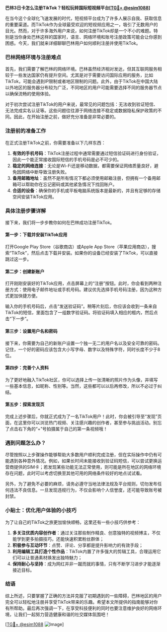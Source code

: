 **巴林3日卡怎么注册TikTok？轻松玩转国际短视频平台[[TG💪+ @esim1088](https://t.me/s/esim1088)]**

在当今这个全球化飞速发展的时代，短视频平台成为了许多人展示自我、获取信息的重要渠道。而TikTok作为全球最受欢迎的短视频应用之一，吸引了无数用户的目光。然而，对于许多海外用户来说，如何注册TikTok却是一个不小的难题。特别是当你身处巴林这样的国家时，语言、网络环境和账号注册政策可能会让你感到困惑。今天，我们就来详细聊聊巴林用户如何顺利注册并使用TikTok。

### 巴林网络环境与注册难点

首先，我们需要了解巴林的网络环境。巴林虽然经济相对发达，但其互联网服务相较于一些发达国家仍有提升空间。尤其是对于需要访问国际应用的服务，比如TikTok，可能会遇到IP限制或者地区限制的问题。此外，由于TikTok在中国大陆以外地区的服务器分布较为广泛，不同地区的用户可能需要选择不同的服务器节点以确保流畅的使用体验。

对于初次尝试注册TikTok的用户来说，最常见的问题包括：无法收到验证短信、无法完成实名认证等。这些问题往往源于网络连接不稳定或数据隐私保护政策的不同。因此，在开始注册之前，做好充分准备是非常必要的。

### 注册前的准备工作

在正式注册TikTok之前，你需要准备以下几样东西：

1. **有效的手机号码**：TikTok注册过程中通常需要通过短信验证码进行身份验证，因此一个能正常接收国际短信的手机号码是必不可少的。
2. **稳定的网络连接**：无论是Wi-Fi还是移动数据，都需要保证网络质量良好，避免因网络中断导致注册失败。
3. **备用邮箱地址**：虽然不是所有情况下都必须使用邮箱注册，但拥有一个备用邮箱可以帮助你在忘记密码或其他紧急情况下找回账户。
4. **合适的设备**：确保你的手机或平板电脑系统版本是最新的，并且有足够的存储空间安装TikTok应用。

### 具体注册步骤详解

接下来，我们将一步步教你如何在巴林成功注册TikTok。

#### 第一步：下载并安装TikTok应用
打开Google Play Store（谷歌商店）或Apple App Store（苹果应用商店），搜索“TikTok”，然后点击下载并安装。如果你的设备已经安装了TikTok，可以直接跳过这一步。

#### 第二步：创建新账户
打开刚刚安装好的TikTok应用，点击屏幕上的“注册”按钮。此时，你会看到两种注册方式：使用电子邮件地址或手机号码。建议优先选择手机号码注册，因为这种方式更加快捷方便。

输入你的手机号码后，点击“发送验证码”。稍等片刻后，你应该会收到一条来自TikTok的短信，里面包含了一组数字验证码。将验证码填入相应的框内，然后点击“下一步”。

#### 第三步：设置用户名和密码
接下来，你需要为自己的新账户设置一个独一无二的用户名以及安全可靠的密码。记住，一个好的密码应该包含大小写字母、数字以及特殊字符，同时长度不少于8位。

#### 第四步：完善个人资料
为了更好地融入TikTok社区，你可以选择上传一张清晰的照片作为头像，并填写一些基本信息，如昵称、性别等。当然，这些都可以以后再修改，所以不必过于纠结。

#### 第五步：探索发现页
完成上述步骤后，你就正式成为了一名TikTok用户！此时，你会被引导至“发现”页面，在这里你可以浏览热门视频、关注感兴趣的创作者，甚至参与挑战活动。别忘了点击右下角的“+”号拍摄属于自己的第一条视频哦！

### 遇到问题怎么办？

尽管按照以上步骤操作能够帮助大多数用户顺利完成注册，但在实际操作中仍有可能遇到各种意外情况。例如，如果长时间未能接收到验证码短信，可以尝试更换运营商提供的SIM卡；若发现某些功能无法正常使用，则可能是所在地区的网络环境存在问题，此时可以考虑切换至其他可用的网络条件较好的地点试试看。

另外，为了避免不必要的麻烦，请务必遵守当地法律法规及平台规则，切勿发布任何违法不良信息。一旦发现违规行为，不仅会影响个人信誉度，还可能导致账号被封禁。

### 小贴士：优化用户体验的小技巧

为了让自己的TikTok之旅更加愉快顺畅，这里还有一些小技巧供参考：

1. **多关注优质内容创作者**：通过关注那些制作精良、创意独特的视频博主，不仅能学到更多拍摄技巧，还能快速积累粉丝群体；
2. **积极参与互动环节**：点赞、评论、分享都是提升影响力的有效手段；
3. **利用编辑工具打造个性作品**：TikTok内置了许多强大的剪辑工具，合理运用它们可以让普通素材焕发出独特魅力；
4. **保持耐心与坚持**：成为网红并非一蹴而就的事情，只有不断学习进步才能逐渐接近目标。

### 结语

综上所述，只要掌握了正确的方法并克服了初期遇到的一些障碍，巴林地区的用户完全可以轻松地注册并享受TikTok带来的乐趣。希望本文所提供的指南能够对你有所帮助。最后再次强调一下，在享受科技便利的同时也要注意维护良好的网络环境，让我们一起努力营造健康和谐的社交媒体氛围吧！

[[TG💪+ @esim1088](https://t.me/s/esim1088) ![Image](https://i.postimg.cc/4NQfJmqS/Snipaste-2025-05-13-00-14-12.png)]